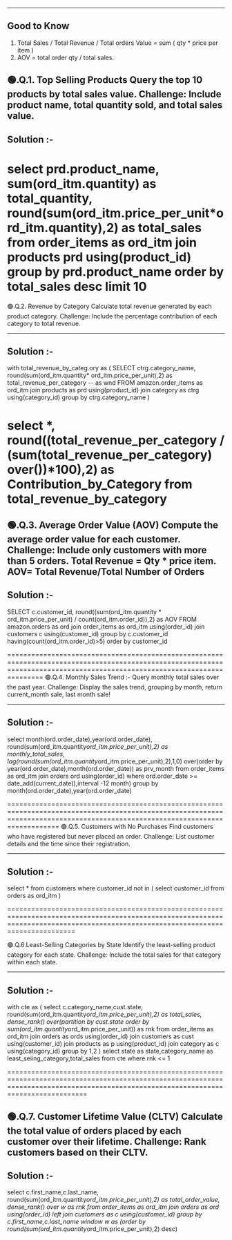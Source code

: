 ------------------
Good to Know 
---------------
1) Total Sales / Total Revenue / Total orders Value = sum ( qty * price per item )
2) AOV = total order  qty / total sales. 








🟢.Q.1. Top Selling Products Query the top 10 products by total sales value.
Challenge: Include product name, total quantity sold, and total sales value.
--------------
Solution :-
--------------
select prd.product_name,
sum(ord_itm.quantity) as total_quantity,
round(sum(ord_itm.price_per_unit*ord_itm.quantity),2) as total_sales from order_items as ord_itm
join products prd
using(product_id)
group by prd.product_name 
order by total_sales desc limit 10
===============================================================================================================================================================
🟢.Q.2. Revenue by Category Calculate total revenue generated by each product category.
 Challenge: Include the percentage contribution of each category to total revenue.

--------------
Solution :-
--------------
with total_revenue_by_categ.ory as (
SELECT ctrg.category_name,
round(sum(ord_itm.quantity*
ord_itm.price_per_unit),2) as total_revenue_per_category
-- as wnd
FROM amazon.order_items as ord_itm
join products as prd
using(product_id)
join category as ctrg
using(category_id)
group by ctrg.category_name
)

select *,
round((total_revenue_per_category / 
(sum(total_revenue_per_category) over())*100),2) 
as Contribution_by_Category
from total_revenue_by_category
=====================================================================================================================================================================

🟢.Q.3. Average Order Value (AOV) Compute the average order value for each customer.
Challenge: Include only customers with more than 5 orders.
Total Revenue = Qty * price item.
AOV= Total Revenue/Total Number of Orders 
​
--------------
Solution :-
--------------

SELECT c.customer_id,
round((sum(ord_itm.quantity * ord_itm.price_per_unit)
/ count(ord_itm.order_id)),2) as AOV 
FROM amazon.orders as ord
join order_items as ord_itm
using(order_id)
join customers c
using(customer_id)
group by c.customer_id
having(count(ord_itm.order_id)>5)
order by customer_id

===========================================================================================================================================================================
🟢.Q.4. Monthly Sales Trend :- Query monthly total sales over the past year.
Challenge: Display the sales trend, grouping by month, return current_month sale, last month sale!

--------------
Solution :-
--------------

select month(ord.order_date),year(ord.order_date),
round(sum(ord_itm.quantity*ord_itm.price_per_unit),2) as monthly_total_sales,
lag(round(sum(ord_itm.quantity*ord_itm.price_per_unit),2),1,0) over(order by year(ord.order_date),month(ord.order_date)) as prv_month
from
order_items as ord_itm
join orders ord
using(order_id)
where ord.order_date >= date_add(current_date(),interval -12 month)
group by month(ord.order_date),year(ord.order_date)

===============================================================================================================================================================================
🟢.Q.5. Customers with No Purchases Find customers who have registered but never placed an order.
Challenge: List customer details and the time since their registration.

--------------
Solution :-
--------------
select * from
customers where customer_id not in (
select customer_id from
orders as ord_itm
)

===================================================================================================================================================================================

🟢.Q.6.Least-Selling Categories by State
Identify the least-selling product category for each state.
Challenge: Include the total sales for that category within each state.

--------------
Solution :-
--------------

with cte as (
select 
c.category_name,cust.state,
round(sum(ord_itm.quantity*ord_itm.price_per_unit),2) as total_sales,
dense_rank() over(partition by cust.state order by sum(ord_itm.quantity*ord_itm.price_per_unit)) as rnk
from order_items as ord_itm
join orders as ords
using(order_id)
join customers as cust
using(customer_id)
join products as p
using(product_id)
join category as c
using(category_id)
group by 1,2
)
select state as state,category_name as least_seiing_category,total_sales
from cte where rnk <= 1

======================================================================================================================================================================================

🟢.Q.7. Customer Lifetime Value (CLTV)
Calculate the total value of orders placed by each customer over their lifetime.
Challenge: Rank customers based on their CLTV.
--------------
Solution :-
--------------
select c.first_name,c.last_name,
round(sum(ord_itm.quantity*ord_itm.price_per_unit),2) as total_order_value,
dense_rank() over w as rnk
from order_items as ord_itm
join orders as ord
using(order_id)
left join customers as c
using(customer_id)
group by c.first_name,c.last_name
window w as (order by round(sum(ord_itm.quantity*ord_itm.price_per_unit),2) desc)



